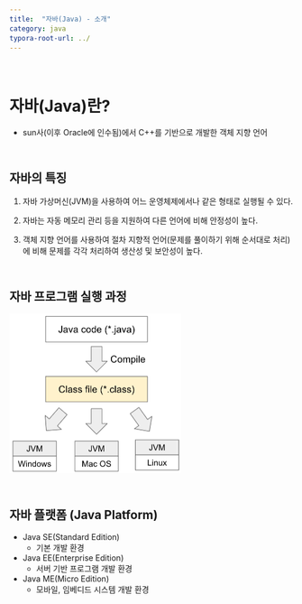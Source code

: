 ```yaml
---
title:  "자바(Java) - 소개"
category: java
typora-root-url: ../
---
```


# <br>자바(Java)란?

- sun사(이후 Oracle에 인수됨)에서 C++를 기반으로 개발한 객체 지향 언어


## <br>자바의 특징

1. 자바 가상머신(JVM)을 사용하여 어느 운영체제에서나 같은 형태로 실행될 수 있다.

2. 자바는 자동 메모리 관리 등을 지원하여 다른 언어에 비해 안정성이 높다.

3. 객체 지향 언어를 사용하여 절차 지향적 언어(문제를 풀이하기 위해 순서대로 처리)에 비해 문제를 각각 처리하여 생산성 및 보안성이 높다.

## <br>자바 프로그램 실행 과정



<img src="/images/2023-11-02-001/java_compile_jvm.png" alt="java_compile_jvm" style="zoom:50%;" />

## <br>자바 플랫폼 (Java Platform)

- Java SE(Standard Edition)
  - 기본 개발 환경
- Java EE(Enterprise Edition)
  - 서버 기반 프로그램 개발 환경
- Java ME(Micro Edition)
  - 모바일, 임베디드 시스템 개발 환경
